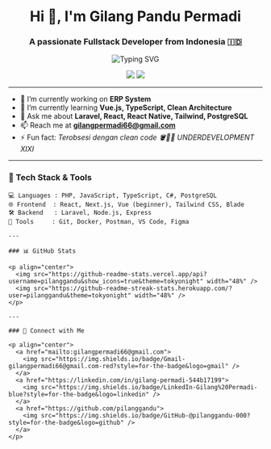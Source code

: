 <!-- PROFILE README -->

<h1 align="center">Hi 👋, I'm Gilang Pandu Permadi</h1>
<h3 align="center">A passionate Fullstack Developer from Indonesia 🇮🇩</h3>

<p align="center">
  <img src="https://readme-typing-svg.herokuapp.com?font=Fira+Code&duration=3000&pause=1000&color=00C9A7&center=true&vCenter=true&width=435&lines=Fullstack+Developer;Laravel+%7C+React+%7C+Next.js+%7C+Tailwind;Loves+Clean+Code+and+Open+Source+Projects" alt="Typing SVG" />
</p>

<p align="center">
  <a href="mailto:gilangpermadi66@gmail.com"><img src="https://img.shields.io/badge/Email-gilangpermadi66@gmail.com-red?style=flat-square&logo=gmail" /></a>
  <a href="https://github.com/pilanggandu"><img src="https://img.shields.io/github/followers/pilanggandu?label=GitHub&style=flat-square&logo=github" /></a>
</p>

---

- 🔭 I’m currently working on **ERP System**  
- 🌱 I’m currently learning **Vue.js, TypeScript, Clean Architecture**  
- 💬 Ask me about **Laravel, React, React Native, Tailwind, PostgreSQL**  
- 📫 Reach me at **gilangpermadi66@gmail.com**  
- ⚡ Fun fact: *Terobsesi dengan clean code 🪣🧽🚿 UNDERDEVELOPMENT XIXI*  

---

### 🚀 Tech Stack & Tools

```plaintext
💻 Languages : PHP, JavaScript, TypeScript, C#, PostgreSQL
🌐 Frontend  : React, Next.js, Vue (beginner), Tailwind CSS, Blade
🛠️ Backend   : Laravel, Node.js, Express
🧰 Tools     : Git, Docker, Postman, VS Code, Figma

---

### 📊 GitHub Stats

<p align="center">
  <img src="https://github-readme-stats.vercel.app/api?username=pilanggandu&show_icons=true&theme=tokyonight" width="48%" />
  <img src="https://github-readme-streak-stats.herokuapp.com/?user=pilanggandu&theme=tokyonight" width="48%" />
</p>

---

### 🔗 Connect with Me

<p align="center">
  <a href="mailto:gilangpermadi66@gmail.com">
    <img src="https://img.shields.io/badge/Gmail-gilangpermadi66@gmail.com-red?style=for-the-badge&logo=gmail" />
  </a>
  <a href="https://linkedin.com/in/gilang-permadi-544b17199">
    <img src="https://img.shields.io/badge/LinkedIn-Gilang%20Permadi-blue?style=for-the-badge&logo=linkedin" />
  </a>
  <a href="https://github.com/pilanggandu">
    <img src="https://img.shields.io/badge/GitHub-@pilanggandu-000?style=for-the-badge&logo=github" />
  </a>
</p>
